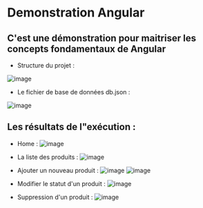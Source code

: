 # Demonstration Angular

## C'est une démonstration pour maitriser les concepts fondamentaux de Angular
- Structure du projet :
  
![image](https://github.com/HousnaAghzer/Aghzer-Housna-JEE/assets/123586109/0d8cce2d-d6c9-4164-9463-a53417cf89d6)

- Le fichier de base de données db.json :
  
![image](https://github.com/HousnaAghzer/Aghzer-Housna-JEE/assets/123586109/db5bd028-458b-462f-96ce-f076d9a71037)


## Les résultats de l"exécution :
- Home :
![image](https://github.com/HousnaAghzer/Aghzer-Housna-JEE/assets/123586109/8877a6c5-7778-434f-8b28-d3b7ca1c3807)

- La liste des produits :
![image](https://github.com/HousnaAghzer/Aghzer-Housna-JEE/assets/123586109/914a20a3-2387-4853-8026-2ba126d0b0f0)

- Ajouter un nouveau produit :
![image](https://github.com/HousnaAghzer/Aghzer-Housna-JEE/assets/123586109/8728e084-28ae-4ae1-b2db-0d818d11ed47)
![image](https://github.com/HousnaAghzer/Aghzer-Housna-JEE/assets/123586109/c15c1ec2-d0eb-4c9f-8c42-8eb174fd89d3)


- Modifier le statut d'un produit :
![image](https://github.com/HousnaAghzer/Aghzer-Housna-JEE/assets/123586109/658bc220-b0e2-4b1f-aa6d-3f9a15ba44e0)

- Suppression d'un produit :
![image](https://github.com/HousnaAghzer/Aghzer-Housna-JEE/assets/123586109/de1628d2-e116-4645-bebd-f072b677be5d)





